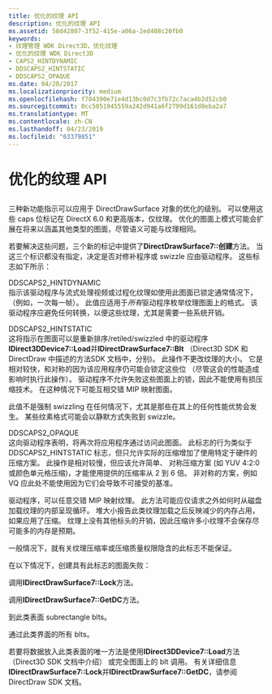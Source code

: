 ```yaml
---
title: 优化的纹理 API
description: 优化的纹理 API
ms.assetid: 58d42807-3f52-415e-a06a-2ed408c20fb0
keywords:
- 纹理管理 WDK Direct3D，优化纹理
- 优化的纹理 WDK Direct3D
- CAPS2_HINTDYNAMIC
- DDSCAPS2_HINTSTATIC
- DDSCAPS2_OPAQUE
ms.date: 04/20/2017
ms.localizationpriority: medium
ms.openlocfilehash: f704390e71e4d13bc0d7c3fb72c7aca4b2d52cb0
ms.sourcegitcommit: 0cc5051945559a242d941a6f2799d161d8eba2a7
ms.translationtype: MT
ms.contentlocale: zh-CN
ms.lasthandoff: 04/23/2019
ms.locfileid: "63379851"
---
```

# <a name="optimized-texture-api"></a>优化的纹理 API


## <span id="ddk_optimized_texture_api_gg"></span><span id="DDK_OPTIMIZED_TEXTURE_API_GG"></span>


三种新功能指示可以应用于 DirectDrawSurface 对象的优化的级别。 可以使用这些 caps 位标记在 DirectX 6.0 和更高版本，仅纹理。 优化的图面上模式可能会扩展在将来以涵盖其他类型的图面，尽管语义可能与纹理相同。

若要解决这些问题，三个新的标记中提供了**DirectDrawSurface7::创建**方法。 当这三个标识都没有指定，决定是否对修补程序或 swizzle 应由驱动程序。 这些标志如下所示：

<span id="DDSCAPS2_HINTDYNAMIC"></span><span id="ddscaps2_hintdynamic"></span>DDSCAPS2\_HINTDYNAMIC  
指示该驱动程序与流式处理视频或过程化纹理如使用此图面已锁定通常情况下，（例如，一次每一帧）。 此值应适用于*所有*驱动程序枚举纹理图面上的格式。 该驱动程序应避免任何转换，以便这些纹理，尤其是需要一些系统开销。

<span id="DDSCAPS2_HINTSTATIC"></span><span id="ddscaps2_hintstatic"></span>DDSCAPS2\_HINTSTATIC  
这将指示在图面可以是重新排序/retiled/swizzled 中的驱动程序**IDirect3DDevice7::Load**并**IDirectDrawSurface7::Blt** （Direct3D SDK 和 DirectDraw 中描述的方法SDK 文档中，分别)。 此操作不更改纹理的大小。 它是相对较快，和对称的因为该应用程序仍可能会锁定这些位 （尽管这会的性能造成影响时执行此操作）。 驱动程序不允许失败这些图面上的锁，因此不能使用有损压缩技术。 在这种情况下可能互相交错 MIP 映射图面。

此值不是强制 swizzling 在任何情况下，尤其是那些在其上的任何性能优势会发生。 某些纹素格式可能会以静默方式失败到 swizzle。

<span id="DDSCAPS2_OPAQUE"></span><span id="ddscaps2_opaque"></span>DDSCAPS2\_OPAQUE  
这向驱动程序表明，将再次将应用程序通过访问此图面。 此标志的行为类似于 DDSCAPS2\_HINTSTATIC 标志，但只允许实际的压缩增加了使用特定于硬件的压缩方案。 此操作是相对较慢，但应该允许简单、 对称压缩方案 (如 YUV 4:2:0 或颜色单元格压缩)，才能使用提供的压缩率从 2 到 6 倍。 非对称的方案，例如 VQ 应此处不能使用因为它们会导致不可接受的基准。

驱动程序，可以任意交错 MIP 映射纹理。 此方法可能应仅请求之外如何时从磁盘加载纹理的内部呈现循环。 堆大小报告此类纹理加载之后反映减少的内存占用，如果应用了压缩。 纹理上没有其他标头的开销，因此压缩许多小纹理不会保存尽可能多的内存是预期。

一般情况下，就有关纹理压缩率或压缩质量权限隐含的此标志不能保证。

在以下情况下，创建具有此标志的图面失败：

调用**IDirectDrawSurface7::Lock**方法。

调用**IDirectDrawSurface7::GetDC**方法。

到此类表面 subrectangle blts。

通过此类界面的所有 blts。

若要将数据放入此类表面的唯一方法是使用**IDirect3DDevice7::Load**方法 （Direct3D SDK 文档中介绍） 或完全图面上的 blt 调用。 有关详细信息**IDirectDrawSurface7::Lock**并**IDirectDrawSurface7::GetDC**，请参阅 DirectDraw SDK 文档。

 

 





